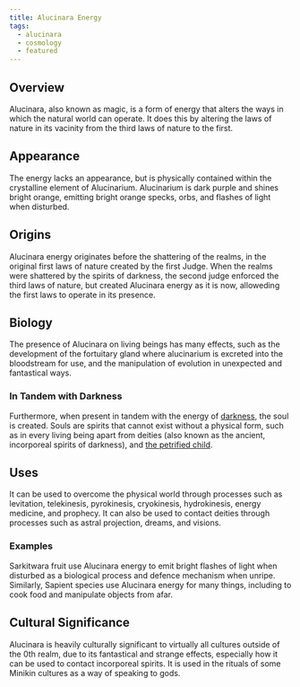 ```yaml
---
title: Alucinara Energy
tags:
  - alucinara
  - cosmology
  - featured
---
```

## Overview
Alucinara, also known as magic, is a form of energy that alters the ways in which the natural world can operate. It does this by altering the laws of nature in its vacinity from the third laws of nature to the first.
## Appearance
The energy lacks an appearance, but is physically contained within the crystalline element of Alucinarium. Alucinarium is dark purple and shines bright orange, emitting bright orange specks, orbs, and flashes of light when disturbed.
## Origins
Alucinara energy originates before the shattering of the realms, in the original first laws of nature created by the first Judge. When the realms were shattered by the spirits of darkness, the second judge enforced the third laws of nature, but created Alucinara energy as it is now, alloweding the first laws to operate in its presence.
## Biology
The presence of Alucinara on living beings has many effects, such as the development of the fortuitary gland where alucinarium is excreted into the bloodstream for use, and the manipulation of evolution in unexpected and fantastical ways.
### In Tandem with Darkness
Furthermore, when present in tandem with the energy of [darkness](cosmology/darkness.md), the soul is created. Souls are spirits that cannot exist without a physical form, such as in every living being apart from deities (also known as the ancient, incorporeal spirits of darkness), and [the petrified child](cosmology/deities/the-petrified-child.md).
## Uses
It can be used to overcome the physical world through processes such as levitation, telekinesis, pyrokinesis, cryokinesis, hydrokinesis, energy medicine, and prophecy. It can also be used to contact deities through processes such as astral projection, dreams, and visions.
### Examples
Sarkitwara fruit use Alucinara energy to emit bright flashes of light when disturbed as a biological process and defence mechanism when unripe. Similarly, Sapient species use Alucinara energy for many things, including to cook food and manipulate objects from afar.
## Cultural Significance
Alucinara is heavily culturally significant to virtually all cultures outside of the 0th realm, due to its fantastical and strange effects, especially how it can be used to contact incorporeal spirits. It is used in the rituals of some Minikin cultures as a way of speaking to gods.